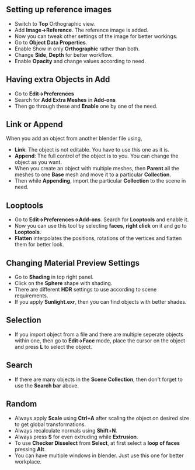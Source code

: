 ## Setting up reference images
* Switch to **Top** Orthographic view.
* Add **Image->Reference**. The reference image is added.
* Now you can tweak other settings of the image for better workings.
* Go to **Object Data Properties**.
* Enable Show in only **Orthographic** rather than both.
* Change **Side**, **Depth** for better workflow.
* Enable **Opacity** and change values according to need.


## Having extra **Objects** in Add
* Go to **Edit->Preferences**
* Search for **Add Extra Meshes** in **Add-ons** 
* Then go through these and **Enable** one by one of the need. 


## Link or Append
When you add an object from another blender file using,  
* **Link**: The object is not editable. You have to use this one as it is. 
* **Append**: The full control of the object is to you. You can change the object as you want.
* When you create an object with multiple meshes, then **Parent** all the meshes to one **Base** mesh and move it to a particular **Collection**.
* Then while **Appending**, import the particular **Collection** to the scene in need.


## Looptools
* Go to **Edit->Preferences->Add-ons**. Search for **Looptools** and enable it.
* Now you can use this tool by selecting **faces**, **right click** on it and go to **Looptools**.
* **Flatten** interpolates the positions, rotations of the vertices and flatten them for better look.


## Changing Material Preview Settings
* Go to **Shading** in top right panel.
* Click on the **Sphere** shape with shading.
* There are different **HDR** settings to use according to scene requirements.
* If you apply **Sunlight.exr**, then you can find objects with better shades.


## Selection
* If you import object from a file and there are multiple seperate objects within one, then go to **Edit->Face** mode, place the cursor on the object and press **L** to select the object.


## Search
* If there are many objects in the **Scene Collection**, then don't forget to use the **Search bar** above. 


## Random
* Always apply **Scale** using **Ctrl+A** after scaling the object on desired size to get global transformations.
* Always recalculate normals using **Shift+N**.
* Always press **S** for even extruding while **Extrusion**. 
* To use **Checker Disselect** from **Select**, at first select a **loop of faces** pressing **Alt**.
* You can have multiple windows in blender. Just use this one for better workplace. 


